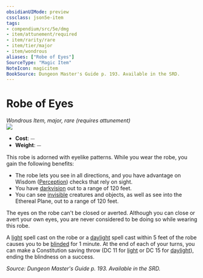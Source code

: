 ```yaml
---
obsidianUIMode: preview
cssclass: json5e-item
tags:
- compendium/src/5e/dmg
- item/attunement/required
- item/rarity/rare
- item/tier/major
- item/wondrous
aliases: ["Robe of Eyes"]
SourceType: "Magic Item"
NoteIcon: magicitem
BookSource: Dungeon Master's Guide p. 193. Available in the SRD.
---
```

# Robe of Eyes
*Wondrous Item, major, rare (requires attunement)*  
![](/2-Mechanics/CLI/items/img/robe-of-eyes.webp#right)  

- **Cost**: ⏤
- **Weight**: ⏤

This robe is adorned with eyelike patterns. While you wear the robe, you gain the following benefits:

- The robe lets you see in all directions, and you have advantage on Wisdom ([Perception](/2-Mechanics/CLI/rules/skills.md#Perception)) checks that rely on sight.  
- You have [darkvision](/2-Mechanics/CLI/rules/senses.md#darkvision) out to a range of 120 feet.  
- You can see [invisible](/2-Mechanics/CLI/rules/conditions.md#invisible) creatures and objects, as well as see into the Ethereal Plane, out to a range of 120 feet.  

The eyes on the robe can't be closed or averted. Although you can close or avert your own eyes, you are never considered to be doing so while wearing this robe.

A [light](/2-Mechanics/CLI/spells/light.md) spell cast on the robe or a [daylight](/2-Mechanics/CLI/spells/daylight.md) spell cast within 5 feet of the robe causes you to be [blinded](/2-Mechanics/CLI/rules/conditions.md#blinded) for 1 minute. At the end of each of your turns, you can make a Constitution saving throw (DC 11 for [light](/2-Mechanics/CLI/spells/light.md) or DC 15 for [daylight](/2-Mechanics/CLI/spells/daylight.md)), ending the blindness on a success.

*Source: Dungeon Master's Guide p. 193. Available in the SRD.*